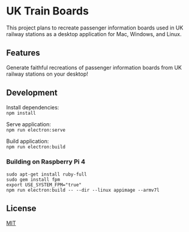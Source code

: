 # UK Train Boards
This project plans to recreate passenger information boards used in UK railway stations as a desktop application for Mac, Windows, and Linux.

## Features
Generate faithful recreations of passenger information boards from UK railway stations on your desktop! 

## Development
Install dependencies: \
`npm install`

Serve application: \
`npm run electron:serve`

Build application: \
`npm run electron:build`

### Building on Raspberry Pi 4
`sudo apt-get install ruby-full`\
`sudo gem install fpm`\
`export USE_SYSTEM_FPM="true"`\
`npm run electron:build -- --dir --linux appimage --armv7l`

## License
[MIT](https://github.com/DanielHartUK/UK-Railway-Stations-Information-Boards/blob/master/license.md)
